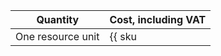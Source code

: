 | Quantity | Cost, including VAT |
| --- | --- |
| One resource unit | {{ sku|ILS|alb.balancer.active|string }} |
